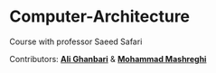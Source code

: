 # Computer-Architecture

Course with professor Saeed Safari


Contributors:  [**Ali Ghanbari**](https://github.com/alighanbari2002) & [**Mohammad Mashreghi**](https://github.com/M-Mashreghi)
